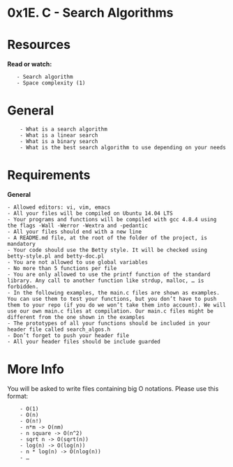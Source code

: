 # **0x1E. C - Search Algorithms**

# **Resources**

**Read or watch:**

       - Search algorithm
       - Space complexity (1)


# **General**

        - What is a search algorithm
        - What is a linear search
        - What is a binary search
        - What is the best search algorithm to use depending on your needs

# **Requirements**

**General**

	- Allowed editors: vi, vim, emacs
	- All your files will be compiled on Ubuntu 14.04 LTS
	- Your programs and functions will be compiled with gcc 4.8.4 using the flags -Wall -Werror -Wextra and -pedantic
	- All your files should end with a new line
	- A README.md file, at the root of the folder of the project, is mandatory
	- Your code should use the Betty style. It will be checked using betty-style.pl and betty-doc.pl
	- You are not allowed to use global variables
	- No more than 5 functions per file
	- You are only allowed to use the printf function of the standard library. Any call to another function like strdup, malloc, … is forbidden.
	- In the following examples, the main.c files are shown as examples. You can use them to test your functions, but you don’t have to push them to your repo (if you do we won’t take them into account). We will use our own main.c files at compilation. Our main.c files might be different from the one shown in the examples
	- The prototypes of all your functions should be included in your header file called search_algos.h
	- Don’t forget to push your header file
	- All your header files should be include guarded

# **More Info**

You will be asked to write files containing big O notations. Please use this format:

        - O(1)
        - O(n)
        - O(n!)
        - n*m -> O(nm)
        - n square -> O(n^2)
        - sqrt n -> O(sqrt(n))
        - log(n) -> O(log(n))
        - n * log(n) -> O(nlog(n))
        - …
